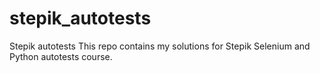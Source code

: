# stepik_autotests
Stepik autotests
This repo contains my solutions for Stepik Selenium and Python autotests course.